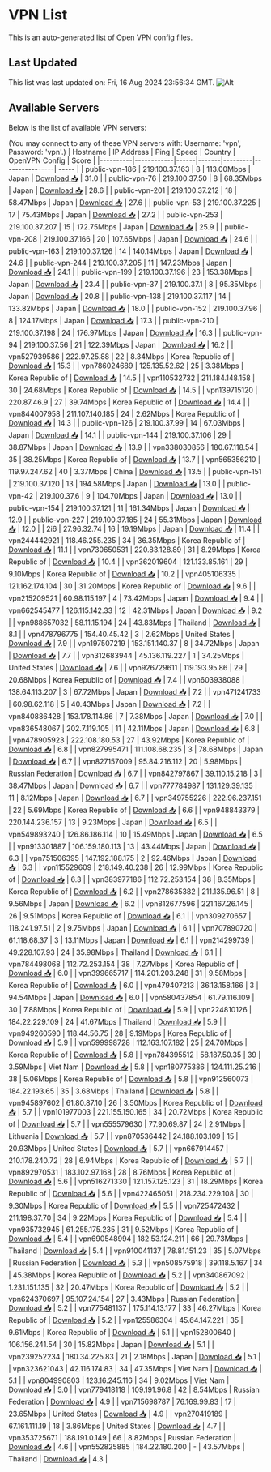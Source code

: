 # VPN List

This is an auto-generated list of Open VPN config files.

## Last Updated

This list was last updated on: Fri, 16 Aug 2024 23:56:34 GMT.
![Alt](https://repobeats.axiom.co/api/embed/186b98318ef1479477931607c1ad7d823f12451f.svg "Repobeats analytics image")

## Available Servers

Below is the list of available VPN servers:

(You may connect to any of these VPN servers with: Username: 'vpn', Password: 'vpn'.)
| Hostname | IP Address | Ping | Speed | Country | OpenVPN Config | Score |
|----------|------------|------|-------|---------|----------------| ----- |
| public-vpn-186 | 219.100.37.163 | 8 | 113.00Mbps | Japan | [Download 📥](./configs/server_0_JP.ovpn) | 31.0 |
| public-vpn-76 | 219.100.37.50 | 8 | 68.35Mbps | Japan | [Download 📥](./configs/server_1_JP.ovpn) | 28.6 |
| public-vpn-201 | 219.100.37.212 | 18 | 58.47Mbps | Japan | [Download 📥](./configs/server_2_JP.ovpn) | 27.6 |
| public-vpn-53 | 219.100.37.225 | 17 | 75.43Mbps | Japan | [Download 📥](./configs/server_3_JP.ovpn) | 27.2 |
| public-vpn-253 | 219.100.37.207 | 15 | 172.75Mbps | Japan | [Download 📥](./configs/server_4_JP.ovpn) | 25.9 |
| public-vpn-208 | 219.100.37.166 | 20 | 107.65Mbps | Japan | [Download 📥](./configs/server_5_JP.ovpn) | 24.6 |
| public-vpn-163 | 219.100.37.126 | 14 | 140.14Mbps | Japan | [Download 📥](./configs/server_6_JP.ovpn) | 24.6 |
| public-vpn-244 | 219.100.37.205 | 11 | 147.23Mbps | Japan | [Download 📥](./configs/server_7_JP.ovpn) | 24.1 |
| public-vpn-199 | 219.100.37.196 | 23 | 153.38Mbps | Japan | [Download 📥](./configs/server_8_JP.ovpn) | 23.4 |
| public-vpn-37 | 219.100.37.1 | 8 | 95.35Mbps | Japan | [Download 📥](./configs/server_9_JP.ovpn) | 20.8 |
| public-vpn-138 | 219.100.37.117 | 14 | 133.82Mbps | Japan | [Download 📥](./configs/server_10_JP.ovpn) | 18.0 |
| public-vpn-152 | 219.100.37.96 | 8 | 124.17Mbps | Japan | [Download 📥](./configs/server_11_JP.ovpn) | 17.3 |
| public-vpn-210 | 219.100.37.198 | 24 | 176.97Mbps | Japan | [Download 📥](./configs/server_12_JP.ovpn) | 16.3 |
| public-vpn-94 | 219.100.37.56 | 21 | 122.39Mbps | Japan | [Download 📥](./configs/server_13_JP.ovpn) | 16.2 |
| vpn527939586 | 222.97.25.88 | 22 | 8.34Mbps | Korea Republic of | [Download 📥](./configs/server_14_KR.ovpn) | 15.3 |
| vpn786024689 | 125.135.52.62 | 25 | 3.38Mbps | Korea Republic of | [Download 📥](./configs/server_15_KR.ovpn) | 14.5 |
| vpn110532732 | 211.184.148.158 | 30 | 24.68Mbps | Korea Republic of | [Download 📥](./configs/server_16_KR.ovpn) | 14.5 |
| vpn139715120 | 220.87.46.9 | 27 | 39.74Mbps | Korea Republic of | [Download 📥](./configs/server_17_KR.ovpn) | 14.4 |
| vpn844007958 | 211.107.140.185 | 24 | 2.62Mbps | Korea Republic of | [Download 📥](./configs/server_18_KR.ovpn) | 14.3 |
| public-vpn-126 | 219.100.37.99 | 14 | 67.03Mbps | Japan | [Download 📥](./configs/server_19_JP.ovpn) | 14.1 |
| public-vpn-144 | 219.100.37.106 | 29 | 38.87Mbps | Japan | [Download 📥](./configs/server_20_JP.ovpn) | 13.9 |
| vpn338030856 | 180.67.118.54 | 35 | 38.25Mbps | Korea Republic of | [Download 📥](./configs/server_21_KR.ovpn) | 13.7 |
| vpn565356210 | 119.97.247.62 | 40 | 3.37Mbps | China | [Download 📥](./configs/server_22_CN.ovpn) | 13.5 |
| public-vpn-151 | 219.100.37.120 | 13 | 194.58Mbps | Japan | [Download 📥](./configs/server_23_JP.ovpn) | 13.0 |
| public-vpn-42 | 219.100.37.6 | 9 | 104.70Mbps | Japan | [Download 📥](./configs/server_24_JP.ovpn) | 13.0 |
| public-vpn-154 | 219.100.37.121 | 11 | 161.34Mbps | Japan | [Download 📥](./configs/server_25_JP.ovpn) | 12.9 |
| public-vpn-227 | 219.100.37.185 | 24 | 55.31Mbps | Japan | [Download 📥](./configs/server_26_JP.ovpn) | 12.0 |
| 2i6 | 27.96.32.74 | 16 | 19.19Mbps | Japan | [Download 📥](./configs/server_27_JP.ovpn) | 11.4 |
| vpn244442921 | 118.46.255.235 | 34 | 36.35Mbps | Korea Republic of | [Download 📥](./configs/server_28_KR.ovpn) | 11.1 |
| vpn730650531 | 220.83.128.89 | 31 | 8.29Mbps | Korea Republic of | [Download 📥](./configs/server_29_KR.ovpn) | 10.4 |
| vpn362019604 | 121.133.85.161 | 29 | 9.10Mbps | Korea Republic of | [Download 📥](./configs/server_30_KR.ovpn) | 10.2 |
| vpn405106335 | 121.162.174.104 | 30 | 31.20Mbps | Korea Republic of | [Download 📥](./configs/server_31_KR.ovpn) | 9.6 |
| vpn215209521 | 60.98.115.197 | 4 | 73.42Mbps | Japan | [Download 📥](./configs/server_32_JP.ovpn) | 9.4 |
| vpn662545477 | 126.115.142.33 | 12 | 42.31Mbps | Japan | [Download 📥](./configs/server_33_JP.ovpn) | 9.2 |
| vpn988657032 | 58.11.15.194 | 24 | 43.83Mbps | Thailand | [Download 📥](./configs/server_34_TH.ovpn) | 8.1 |
| vpn478796775 | 154.40.45.42 | 3 | 2.62Mbps | United States | [Download 📥](./configs/server_35_US.ovpn) | 7.9 |
| vpn197507219 | 153.151.140.37 | 8 | 34.72Mbps | Japan | [Download 📥](./configs/server_36_JP.ovpn) | 7.7 |
| vpn312683944 | 45.136.119.227 | 1 | 34.25Mbps | United States | [Download 📥](./configs/server_37_US.ovpn) | 7.6 |
| vpn926729611 | 119.193.95.86 | 29 | 20.68Mbps | Korea Republic of | [Download 📥](./configs/server_38_KR.ovpn) | 7.4 |
| vpn603938088 | 138.64.113.207 | 3 | 67.72Mbps | Japan | [Download 📥](./configs/server_39_JP.ovpn) | 7.2 |
| vpn471241733 | 60.98.62.118 | 5 | 40.43Mbps | Japan | [Download 📥](./configs/server_40_JP.ovpn) | 7.2 |
| vpn840886428 | 153.178.114.86 | 7 | 7.38Mbps | Japan | [Download 📥](./configs/server_41_JP.ovpn) | 7.0 |
| vpn836548067 | 202.7.119.105 | 11 | 42.11Mbps | Japan | [Download 📥](./configs/server_42_JP.ovpn) | 6.8 |
| vpn478905923 | 222.108.180.53 | 27 | 43.92Mbps | Korea Republic of | [Download 📥](./configs/server_43_KR.ovpn) | 6.8 |
| vpn827995471 | 111.108.68.235 | 3 | 78.68Mbps | Japan | [Download 📥](./configs/server_44_JP.ovpn) | 6.7 |
| vpn827157009 | 95.84.216.112 | 20 | 5.98Mbps | Russian Federation | [Download 📥](./configs/server_45_RU.ovpn) | 6.7 |
| vpn842797867 | 39.110.15.218 | 3 | 38.47Mbps | Japan | [Download 📥](./configs/server_46_JP.ovpn) | 6.7 |
| vpn777784987 | 131.129.39.135 | 11 | 8.12Mbps | Japan | [Download 📥](./configs/server_47_JP.ovpn) | 6.7 |
| vpn349755226 | 222.96.237.151 | 22 | 5.69Mbps | Korea Republic of | [Download 📥](./configs/server_48_KR.ovpn) | 6.6 |
| vpn948843379 | 220.144.236.157 | 13 | 9.23Mbps | Japan | [Download 📥](./configs/server_49_JP.ovpn) | 6.5 |
| vpn549893240 | 126.86.186.114 | 10 | 15.49Mbps | Japan | [Download 📥](./configs/server_50_JP.ovpn) | 6.5 |
| vpn913301887 | 106.159.180.113 | 13 | 43.44Mbps | Japan | [Download 📥](./configs/server_51_JP.ovpn) | 6.3 |
| vpn751506395 | 147.192.188.175 | 2 | 92.46Mbps | Japan | [Download 📥](./configs/server_52_JP.ovpn) | 6.3 |
| vpn115529609 | 218.149.40.238 | 26 | 12.99Mbps | Korea Republic of | [Download 📥](./configs/server_53_KR.ovpn) | 6.3 |
| vpn383977186 | 112.72.253.154 | 38 | 8.35Mbps | Korea Republic of | [Download 📥](./configs/server_54_KR.ovpn) | 6.2 |
| vpn278635382 | 211.135.96.51 | 8 | 9.56Mbps | Japan | [Download 📥](./configs/server_55_JP.ovpn) | 6.2 |
| vpn812677596 | 221.167.26.145 | 26 | 9.51Mbps | Korea Republic of | [Download 📥](./configs/server_56_KR.ovpn) | 6.1 |
| vpn309270657 | 118.241.97.51 | 2 | 9.75Mbps | Japan | [Download 📥](./configs/server_57_JP.ovpn) | 6.1 |
| vpn707890720 | 61.118.68.37 | 3 | 13.11Mbps | Japan | [Download 📥](./configs/server_58_JP.ovpn) | 6.1 |
| vpn214299739 | 49.228.107.93 | 24 | 35.98Mbps | Thailand | [Download 📥](./configs/server_59_TH.ovpn) | 6.1 |
| vpn784498068 | 112.72.253.154 | 38 | 7.27Mbps | Korea Republic of | [Download 📥](./configs/server_60_KR.ovpn) | 6.0 |
| vpn399665717 | 114.201.203.248 | 31 | 9.58Mbps | Korea Republic of | [Download 📥](./configs/server_61_KR.ovpn) | 6.0 |
| vpn479407213 | 36.13.158.166 | 3 | 94.54Mbps | Japan | [Download 📥](./configs/server_62_JP.ovpn) | 6.0 |
| vpn580437854 | 61.79.116.109 | 30 | 7.88Mbps | Korea Republic of | [Download 📥](./configs/server_63_KR.ovpn) | 5.9 |
| vpn224810126 | 184.22.229.109 | 24 | 41.67Mbps | Thailand | [Download 📥](./configs/server_64_TH.ovpn) | 5.9 |
| vpn949260590 | 118.44.56.75 | 28 | 9.19Mbps | Korea Republic of | [Download 📥](./configs/server_65_KR.ovpn) | 5.9 |
| vpn599998728 | 112.163.107.182 | 25 | 24.70Mbps | Korea Republic of | [Download 📥](./configs/server_66_KR.ovpn) | 5.8 |
| vpn784395512 | 58.187.50.35 | 39 | 3.59Mbps | Viet Nam | [Download 📥](./configs/server_67_VN.ovpn) | 5.8 |
| vpn180775386 | 124.111.25.216 | 38 | 5.06Mbps | Korea Republic of | [Download 📥](./configs/server_68_KR.ovpn) | 5.8 |
| vpn912560073 | 184.22.193.65 | 35 | 3.68Mbps | Thailand | [Download 📥](./configs/server_69_TH.ovpn) | 5.8 |
| vpn945897602 | 61.80.87.10 | 26 | 3.50Mbps | Korea Republic of | [Download 📥](./configs/server_70_KR.ovpn) | 5.7 |
| vpn101977003 | 221.155.150.165 | 34 | 20.72Mbps | Korea Republic of | [Download 📥](./configs/server_71_KR.ovpn) | 5.7 |
| vpn555579630 | 77.90.69.87 | 24 | 2.91Mbps | Lithuania | [Download 📥](./configs/server_72_LT.ovpn) | 5.7 |
| vpn870536442 | 24.188.103.109 | 15 | 20.93Mbps | United States | [Download 📥](./configs/server_73_US.ovpn) | 5.7 |
| vpn667914457 | 210.178.240.72 | 28 | 6.94Mbps | Korea Republic of | [Download 📥](./configs/server_74_KR.ovpn) | 5.7 |
| vpn892970531 | 183.102.97.168 | 28 | 8.76Mbps | Korea Republic of | [Download 📥](./configs/server_75_KR.ovpn) | 5.6 |
| vpn516271330 | 121.157.125.123 | 31 | 18.29Mbps | Korea Republic of | [Download 📥](./configs/server_76_KR.ovpn) | 5.6 |
| vpn422465051 | 218.234.229.108 | 30 | 9.30Mbps | Korea Republic of | [Download 📥](./configs/server_77_KR.ovpn) | 5.5 |
| vpn725472432 | 211.198.37.70 | 34 | 9.22Mbps | Korea Republic of | [Download 📥](./configs/server_78_KR.ovpn) | 5.4 |
| vpn935732945 | 61.255.175.235 | 31 | 9.52Mbps | Korea Republic of | [Download 📥](./configs/server_79_KR.ovpn) | 5.4 |
| vpn690548994 | 182.53.124.211 | 66 | 29.73Mbps | Thailand | [Download 📥](./configs/server_80_TH.ovpn) | 5.4 |
| vpn910041137 | 78.81.151.23 | 35 | 5.07Mbps | Russian Federation | [Download 📥](./configs/server_81_RU.ovpn) | 5.3 |
| vpn508575918 | 39.118.5.167 | 34 | 45.38Mbps | Korea Republic of | [Download 📥](./configs/server_82_KR.ovpn) | 5.2 |
| vpn340867092 | 1.231.151.135 | 32 | 20.47Mbps | Korea Republic of | [Download 📥](./configs/server_83_KR.ovpn) | 5.2 |
| vpn624370697 | 95.107.24.154 | 27 | 3.43Mbps | Russian Federation | [Download 📥](./configs/server_84_RU.ovpn) | 5.2 |
| vpn775481137 | 175.114.13.177 | 33 | 46.27Mbps | Korea Republic of | [Download 📥](./configs/server_85_KR.ovpn) | 5.2 |
| vpn125586304 | 45.64.147.221 | 35 | 9.61Mbps | Korea Republic of | [Download 📥](./configs/server_86_KR.ovpn) | 5.1 |
| vpn152800640 | 106.156.241.54 | 30 | 15.82Mbps | Japan | [Download 📥](./configs/server_87_JP.ovpn) | 5.1 |
| vpn239252234 | 180.34.225.83 | 21 | 2.18Mbps | Japan | [Download 📥](./configs/server_88_JP.ovpn) | 5.1 |
| vpn323621043 | 42.116.174.83 | 34 | 47.35Mbps | Viet Nam | [Download 📥](./configs/server_89_VN.ovpn) | 5.1 |
| vpn804990803 | 123.16.245.116 | 34 | 9.02Mbps | Viet Nam | [Download 📥](./configs/server_90_VN.ovpn) | 5.0 |
| vpn779418118 | 109.191.96.8 | 42 | 8.54Mbps | Russian Federation | [Download 📥](./configs/server_91_RU.ovpn) | 4.9 |
| vpn715698787 | 76.169.99.83 | 17 | 23.65Mbps | United States | [Download 📥](./configs/server_92_US.ovpn) | 4.9 |
| vpn270419189 | 67.161.111.19 | 18 | 3.86Mbps | United States | [Download 📥](./configs/server_93_US.ovpn) | 4.7 |
| vpn353725671 | 188.191.0.149 | 66 | 8.82Mbps | Russian Federation | [Download 📥](./configs/server_94_RU.ovpn) | 4.6 |
| vpn552825885 | 184.22.180.200 | - | 43.57Mbps | Thailand | [Download 📥](./configs/server_95_TH.ovpn) | 4.3 |
